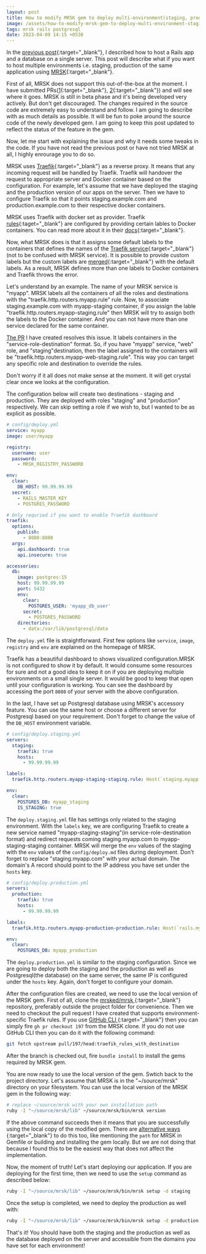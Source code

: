 ```yaml
---
layout: post
title: How to modify MRSK gem to deploy multi-environment(staging, production) applications
image: /assets/how-to-modify-mrsk-gem-to-deploy-multi-environment-staging-production-applications.png
tags: mrsk rails postgresql
date: 2023-04-09 14:15 +0530
---
```

In the [previous post](https://www.kartikey.dev/2023/04/05/how-to-deploy-rails-app-and-postgres-with-mrsk-on-single-server.html){:target="_blank"}, I described how to host a Rails app and a database on a single server. This post will describe what if you want to host multiple environments i.e. staging, production of the same application using [MRSK](https://mrsk.dev){:target="_blank"}.

First of all, MRSK does not support this out-of-the-box at the moment. I have submitted PRs([1](https://github.com/mrsked/mrsk/pull/197){:target="_blank"}, [2](https://github.com/mrsked/mrsk/pull/193){:target="_blank"}) and will see where it goes. MRSK is still in beta phase and it's being developed very actively. But don't get discouraged. The changes required in the source code are extremely easy to understand and follow. I am going to describe with as much details as possible. It will be fun to poke around the source code of the newly developed gem. I am going to keep this post updated to reflect the status of the feature in the gem.

Now, let me start with explaining the issue and why it needs some tweaks in the code. If you have not read the previous post or have not tried MRSK at all, I highly enrourage you to do so.

MRSK uses [Traefik](https://traefik.io/){:target="_blank"} as a reverse proxy. It means that any incoming request will be handled by Traefik. Traefik will handover the request to appropriate server and Docker container based on the configuration. For example, let's assume that we have deployed the staging and the production version of our apps on the server. Then we have to configure Traefik so that it points staging.example.com and production.example.com to their respective docker containers.

MRSK uses Traefik with docker set as provider. Traefik [rules](https://doc.traefik.io/traefik/routing/routers/#rule){:taget="_blank"} are configured by providing certain lables to Docker containers. You can read more about it in their [docs](https://doc.traefik.io/traefik/providers/docker/){:target="_blank"}.

Now, what MRSK does is that it assigns some default labels to the containers that defines the names of the [Traefik service](https://doc.traefik.io/traefik/routing/services/){:target="_blank"} (not to be confused with MRSK service). It is possible to provide custom labels but the custom labels are [merged](https://github.com/mrsked/mrsk/blob/main/lib/mrsk/configuration/role.rb#L18-L20){:target="_blank"} with the default labels. As a result, MRSK defines more than one labels to Docker containers and Traefik throws the error.

Let's understand by an example. The name of your MRSK service is "myapp". MRSK labels all the containers of all the roles and destinations with the "traefik.http.routers.myapp.rule" rule. Now, to associate staging.example.com with myapp-staging container, if you assign the lable "traefik.http.routers.myapp-staging.rule" then MRSK will try to assign both the labels to the Docker container. And you can not have more than one service declared for the same container.

[The PR](https://github.com/mrsked/mrsk/pull/197) I have created resolves this issue. It labels containers in the "service-role-destination" format. So, if you have "myapp" service, "web" role, and "staging"destination, then the label assigned to the containers will be "traefik.http.routers.myapp-web-staging.rule". This way you can target any specific role and destination to override the rules.

Don't worry if it all does not make sense at the moment. It will get crystal clear once we looks at the configuration.

The configuration below will create two destinations - staging and production. They are deployed with roles "staging" and "production" respectively. We can skip setting a role if we wish to, but I wanted to be as explicit as possible.

```yml
# config/deploy.yml
service: myapp
image: user/myapp

registry:
  username: user
  password:
    - MRSK_REGISTRY_PASSWORD

env:
  clear:
    DB_HOST: 99.99.99.99
  secret:
    - RAILS_MASTER_KEY
    - POSTGRES_PASSWORD

# Only requried if you want to enable Traefik dashboard
traefik:
  options:
    publish:
      - 8080:8080
  args:
    api.dashboard: true
    api.insecure: true

accessories:
  db:
    image: postgres:15
    host: 99.99.99.99
    port: 5432
    env:
      clear:
        POSTGRES_USER: 'myapp_db_user'
      secret:
        - POSTGRES_PASSWORD
    directories:
      - data:/var/lib/postgresql/data
```
The `deploy.yml` file is straightforward. First few options like `service`, `image`, `registry` and `env` are explained on the homepage of MRSK.

Traefik has a beautiful dashboard to shows visualized configuration.MRSK is not configured to show it by default. It would consume some resources for sure and not a good idea to keep it on if you are deploying multiple environments on a small single server. It would be good to keep that open until your configuration is working. You can see the dashboard by accessing the port `8080` of your server with the above configuration.

In the last, I have set up Postgresql database using MRSK's accessory feature. You can use the same host or choose a different server for Postgresql based on your requirement. Don't forget to change the value of the `DB_HOST` environment variable.

```yml
# config/deploy.staging.yml
servers:
  staging:
    traefik: true
    hosts:
      - 99.99.99.99

labels:
  traefik.http.routers.myapp-staging-staging.rule: Host(`staging.myapp.com`)

env:
  clear:
    POSTGRES_DB: myapp_staging
    IS_STAGING: true
```
The `deploy.staging.yml` file has settings only related to the staging environment. With the `labels` key, we are configuring Traefik to create a new service named "myapp-staging-staging"(in service-role-destination format) and redirect requests coming staging.myapp.com to myapp-staging-staging container. MRSK will merge the `env` values of the staging with the `env` values of the `config/deploy.md` files during deployment. Don't forget to replace "staging.myapp.com" with your actual domain. The domain's A record should point to the IP address you have set under the `hosts` key.

```yml
# config/deploy.production.yml
servers:
  production:
    traefik: true
    hosts:
      - 99.99.99.99

labels:
  traefik.http.routers.myapp-production-production.rule: Host(`rails.myapp.com`)

env:
  clear:
    POSTGRES_DB: myapp_production
```
The `deploy.production.yml` is similar to the staging configuration. Since we are going to deploy both the staging and the production as well as Postgresql(the database) on the same server, the same IP is configured under the `hosts` key. Again, don't forget to configure your domain.

After the configuration files are created, we need to use the local version of the MRSK gem. First of all, clone the [ mrsked/mrsk ](https://github.com/mrsked/mrsk){:target="_blank"} repository, preferably outside the project folder for convenience. Then we need to checkout the pull request I have created that supports environment-specific Traefik rules. If you use [ GitHub CLI ](https://cli.github.com/){:target="_blank"} then you can simply fire `gh pr checkout 197` from the MRSK clone. If you do not use GitHub CLI then you can do it with the following command:
```sh
git fetch upstream pull/197/head:traefik_rules_with_destination
```

After the branch is checked out, fire `bundle install` to install the gems required by MRSK gem.

You are now ready to use the local version of the gem. Swtich back to the project directory. Let's assume that MRSK is in the "~/source/mrsk" directory on your filesystem. You can use the local version of the MRSK gem in the following way:
```sh
# replace ~/source/mrsk with your own installation path
ruby -I "~/source/mrsk/lib" ~/source/mrsk/bin/mrsk version
```

If the above command succeeds then it means that you are successfully using the local copy of the modified gem. There are [ alternative ways ](https://rossta.net/blog/how-to-specify-local-ruby-gems-in-your-gemfile.html){:target="_blank"} to do this too, like mentioning the `path` for MRSK in Gemfile or building and installing the gem locally. But we are not doing that because I found this to be the easiest way that does not affect the implementation.

Now, the moment of truth! Let's start deploying our application. If you are deploying for the first time, then we need to use the `setup` command as described below:
```sh
ruby -I "~/source/mrsk/lib" ~/source/mrsk/bin/mrsk setup -d staging
```

Once the setup is completed, we need to deploy the production as well with:
```sh
ruby -I "~/source/mrsk/lib" ~/source/mrsk/bin/mrsk setup -d production
```

That's it! You should have both the staging and the production as well as the database deployed on the server and accessible from the domains you have set for each environment!
